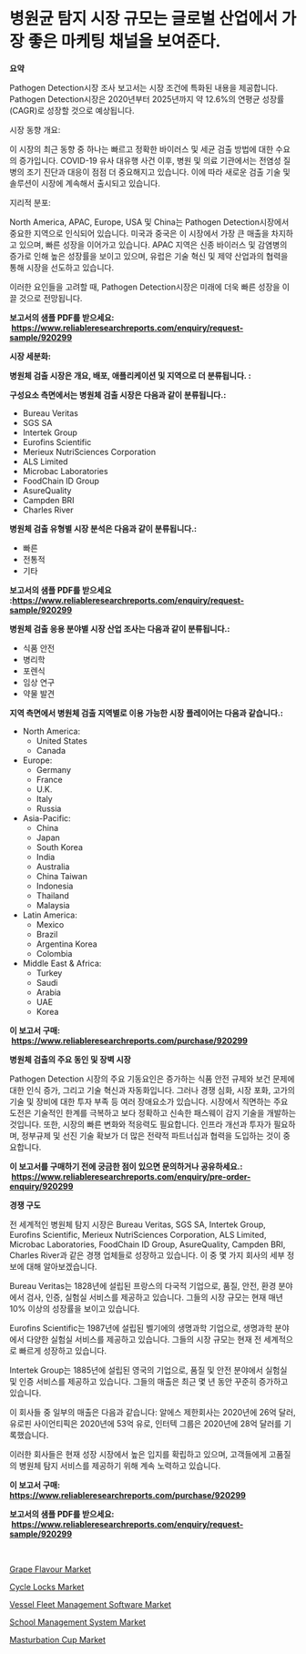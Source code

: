 <p><h1>병원균 탐지 시장 규모는 글로벌 산업에서 가장 좋은 마케팅 채널을 보여준다.</h1></p><p><strong>요약</strong></p>
<p><p>Pathogen Detection시장 조사 보고서는 시장 조건에 특화된 내용을 제공합니다. Pathogen Detection시장은 2020년부터 2025년까지 약 12.6%의 연평균 성장률(CAGR)로 성장할 것으로 예상됩니다.</p><p>시장 동향 개요:</p><p>이 시장의 최근 동향 중 하나는 빠르고 정확한 바이러스 및 세균 검출 방법에 대한 수요의 증가입니다. COVID-19 유사 대유행 사건 이후, 병원 및 의료 기관에서는 전염성 질병의 조기 진단과 대응이 점점 더 중요해지고 있습니다. 이에 따라 새로운 검출 기술 및 솔루션이 시장에 계속해서 출시되고 있습니다.</p><p>지리적 분포:</p><p>North America, APAC, Europe, USA 및 China는 Pathogen Detection시장에서 중요한 지역으로 인식되어 있습니다. 미국과 중국은 이 시장에서 가장 큰 매출을 차지하고 있으며, 빠른 성장을 이어가고 있습니다. APAC 지역은 신종 바이러스 및 감염병의 증가로 인해 높은 성장률을 보이고 있으며, 유럽은 기술 혁신 및 제약 산업과의 협력을 통해 시장을 선도하고 있습니다.</p><p>이러한 요인들을 고려할 때, Pathogen Detection시장은 미래에 더욱 빠른 성장을 이끌 것으로 전망됩니다.</p></p>
<p><strong>보고서의 샘플 PDF를 받으세요: &nbsp;<a href="https://www.reliableresearchreports.com/enquiry/request-sample/920299">https://www.reliableresearchreports.com/enquiry/request-sample/920299</a></strong></p>
<p><strong>시장 세분화:</strong></p>
<p><strong> 병원체 검출 시장은 개요, 배포, 애플리케이션 및 지역으로 더 분류됩니다. :</strong></p>
<p><strong>구성요소 측면에서는 병원체 검출 시장은 다음과 같이 분류됩니다.:</strong></p>
<p><ul><li>Bureau Veritas</li><li>SGS SA</li><li>Intertek Group</li><li>Eurofins Scientific</li><li>Merieux NutriSciences Corporation</li><li>ALS Limited</li><li>Microbac Laboratories</li><li>FoodChain ID Group</li><li>AsureQuality</li><li>Campden BRI</li><li>Charles River</li></ul></p>
<p><strong> 병원체 검출 유형별 시장 분석은 다음과 같이 분류됩니다.:</strong></p>
<p><ul><li>빠른</li><li>전통적</li><li>기타</li></ul></p>
<p><strong>보고서의 샘플 PDF를 받으세요 :<a href="https://www.reliableresearchreports.com/enquiry/request-sample/920299">https://www.reliableresearchreports.com/enquiry/request-sample/920299</a></strong></p>
<p><strong> 병원체 검출 응용 분야별 시장 산업 조사는 다음과 같이 분류됩니다.:</strong></p>
<p><ul><li>식품 안전</li><li>병리학</li><li>포렌식</li><li>임상 연구</li><li>약물 발견</li></ul></p>
<p><strong>지역 측면에서 병원체 검출 지역별로 이용 가능한 시장 플레이어는 다음과 같습니다.:</strong></p>
<p><ul>
    <li>
        North America:
        <ul>
            <li>United States</li>
            <li>Canada</li>
        </ul>
    </li>
    <li>
        Europe:
        <ul>
            <li>Germany</li>
            <li>France</li>
            <li>U.K.</li>
            <li>Italy</li>
            <li>Russia</li>
        </ul>
    </li>
    <li>
        Asia-Pacific:
        <ul>
            <li>China</li>
            <li>Japan</li>
            <li>South Korea</li>
            <li>India</li>
            <li>Australia</li>
            <li>China Taiwan</li>
            <li>Indonesia</li>
            <li>Thailand</li>
            <li>Malaysia</li>
        </ul>
    </li>
    <li>
        Latin America:
        <ul>
            <li>Mexico</li>
            <li>Brazil</li>
            <li>Argentina Korea</li>
            <li>Colombia</li>
        </ul>
    </li>
    <li>
        Middle East & Africa:
        <ul>
            <li>Turkey</li>
            <li>Saudi</li>
            <li>Arabia</li>
            <li>UAE</li>
            <li>Korea</li>
        </ul>
    </li>
    </ul></p>
<p><strong>이 보고서 구매: &nbsp;<a href="https://www.reliableresearchreports.com/purchase/920299">https://www.reliableresearchreports.com/purchase/920299</a></strong></p>
<p><strong>병원체 검출의 주요 동인 및 장벽 시장</strong></p>
<p><p>Pathogen Detection 시장의 주요 기동요인은 증가하는 식품 안전 규제와 보건 문제에 대한 인식 증가, 그리고 기술 혁신과 자동화입니다. 그러나 경쟁 심화, 시장 포화, 고가의 기술 및 장비에 대한 투자 부족 등 여러 장애요소가 있습니다. 시장에서 직면하는 주요 도전은 기술적인 한계를 극복하고 보다 정확하고 신속한 패스웨이 감지 기술을 개발하는 것입니다. 또한, 시장의 빠른 변화와 적응력도 필요합니다. 인프라 개선과 투자가 필요하며, 정부규제 및 선진 기술 확보가 더 많은 전략적 파트너십과 협력을 도입하는 것이 중요합니다.</p></p>
<p><strong>이 보고서를 구매하기 전에 궁금한 점이 있으면 문의하거나 공유하세요.: &nbsp;<a href="https://www.reliableresearchreports.com/enquiry/pre-order-enquiry/920299">https://www.reliableresearchreports.com/enquiry/pre-order-enquiry/920299</a></strong></p>
<p><strong>경쟁 구도</strong></p>
<p><p>전 세계적인 병원체 탐지 시장은 Bureau Veritas, SGS SA, Intertek Group, Eurofins Scientific, Merieux NutriSciences Corporation, ALS Limited, Microbac Laboratories, FoodChain ID Group, AsureQuality, Campden BRI, Charles River과 같은 경쟁 업체들로 성장하고 있습니다. 이 중 몇 가지 회사의 세부 정보에 대해 알아보겠습니다.</p><p>Bureau Veritas는 1828년에 설립된 프랑스의 다국적 기업으로, 품질, 안전, 환경 분야에서 검사, 인증, 실험실 서비스를 제공하고 있습니다. 그들의 시장 규모는 현재 매년 10% 이상의 성장률을 보이고 있습니다.</p><p>Eurofins Scientific는 1987년에 설립된 벨기에의 생명과학 기업으로, 생명과학 분야에서 다양한 실험실 서비스를 제공하고 있습니다. 그들의 시장 규모는 현재 전 세계적으로 빠르게 성장하고 있습니다.</p><p>Intertek Group는 1885년에 설립된 영국의 기업으로, 품질 및 안전 분야에서 실험실 및 인증 서비스를 제공하고 있습니다. 그들의 매출은 최근 몇 년 동안 꾸준히 증가하고 있습니다.</p><p>이 회사들 중 일부의 매출은 다음과 같습니다: 알에스 제한회사는 2020년에 26억 달러, 유로핀 사이언티픽은 2020년에 53억 유로, 인터텍 그룹은 2020년에 28억 달러를 기록했습니다. </p><p>이러한 회사들은 현재 성장 시장에서 높은 입지를 확립하고 있으며, 고객들에게 고품질의 병원체 탐지 서비스를 제공하기 위해 계속 노력하고 있습니다.</p></p>
<p><strong>이 보고서 구매: &nbsp; <a href="https://www.reliableresearchreports.com/purchase/920299">https://www.reliableresearchreports.com/purchase/920299</a></strong></p>
<p><strong>보고서의 샘플 PDF를 받으세요: &nbsp;<a href="https://www.reliableresearchreports.com/enquiry/request-sample/920299">https://www.reliableresearchreports.com/enquiry/request-sample/920299</a></strong><strong></strong></p>
<p>&nbsp;</p>
<p><p><a href="https://github.com/julyju69/Market-Research-Report-List-2/blob/main/grape-flavour-market.md">Grape Flavour Market</a></p><p><a href="https://issuu.com/reportprime-2/docs/cycle-locks-market-size-2030.pptx">Cycle Locks Market</a></p><p><a href="https://github.com/nathandecarvalho/Market-Research-Report-List-2/blob/main/vessel-fleet-management-software-market.md">Vessel Fleet Management Software Market</a></p><p><a href="https://issuu.com/reportprime-2/docs/school-management-system-market-size-2030.pptx">School Management System Market</a></p><p><a href="https://github.com/kosella/Market-Research-Report-List-2/blob/main/masturbation-cup-market.md">Masturbation Cup Market</a></p></p>